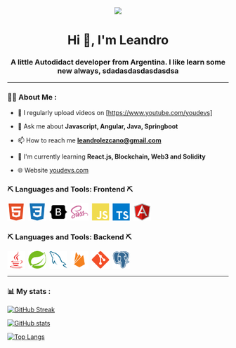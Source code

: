<div id="header" align="center">
   <img src="https://media.giphy.com/media/QZkpIdieotn3i/giphy.gif" width="200"/>
   <h1 align="center">Hi 👋, I'm Leandro</h1>
   <h3 align="center">A little Autodidact developer from Argentina. I like learn some new always, sdadasdasdasdasdsa</h3>
</div>

---

### 👨‍💻 About Me :
- 📝 I regularly upload videos on [https://www.youtube.com/youdevs]

- 💬 Ask me about **Javascript, Angular, Java, Springboot**

- 📫 How to reach me **leandrolezcano@gmail.com**

- 🌱 I'm currently learning **React.js, Blockchain, Web3 and Solidity**

- 🌐 Website [youdevs.com](youdevs.com)

<div align="left">
    <h3>⛏ Languages and Tools: Frontend ⛏</h3>
    <div>
        <img src="https://github.com/devicons/devicon/blob/master/icons/html5/html5-plain.svg" width="40" height="40"/>&nbsp;
<img src="https://github.com/devicons/devicon/blob/master/icons/css3/css3-plain.svg" width="40" height="40"/>&nbsp;
<img src="https://github.com/devicons/devicon/blob/master/icons/bootstrap/bootstrap-plain.svg" width="40" height="40"/>&nbsp;
<img src="https://github.com/devicons/devicon/blob/master/icons/sass/sass-original.svg" width="40" height="40"/>&nbsp;
<img src="https://github.com/devicons/devicon/blob/master/icons/javascript/javascript-plain.svg" width="40" height="40"/>&nbsp;
<img src="https://github.com/devicons/devicon/blob/master/icons/typescript/typescript-plain.svg" width="40" height="40"/>&nbsp;
<img src="https://github.com/devicons/devicon/blob/master/icons/angularjs/angularjs-original.svg" width="40" height="40"/>&nbsp;
    </div>
   <h3>⛏ Languages and Tools: Backend ⛏</h3>
   <div>
      <img src="https://github.com/devicons/devicon/blob/master/icons/java/java-plain.svg" width="40" height="40"/>&nbsp;
<img src="https://github.com/devicons/devicon/blob/master/icons/spring/spring-original.svg" width="40" height="40"/>&nbsp;
<img src="https://github.com/devicons/devicon/blob/master/icons/mysql/mysql-plain.svg" width="40" height="40"/>&nbsp;
<img src="https://github.com/devicons/devicon/blob/master/icons/firebase/firebase-plain.svg" width="40" height="40"/>&nbsp;
<img src="https://github.com/devicons/devicon/blob/master/icons/git/git-plain.svg" width="40" height="40"/>&nbsp;
<img src="https://github.com/devicons/devicon/blob/master/icons/postgresql/postgresql-plain.svg" width="40" height="40"/>&nbsp;
   </div>
</div>

---

### 📊 My stats :

[![GitHub Streak](https://streak-stats.demolab.com/?user=dumbsito)](https://git.io/streak-stats)

[![ GitHub stats](https://github-readme-stats.vercel.app/api?username=dumbsito)](https://github.com/anuraghazra/github-readme-stats)

[![Top Langs](https://github-readme-stats.vercel.app/api/top-langs/?username=dumbsito&layout=compact)](https://github.com/anuraghazra/github-readme-stats)

